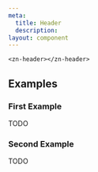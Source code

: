 ```yaml
---
meta:
  title: Header
  description:
layout: component
---
```


```html:preview
<zn-header></zn-header>
```

## Examples

### First Example

TODO

### Second Example

TODO


